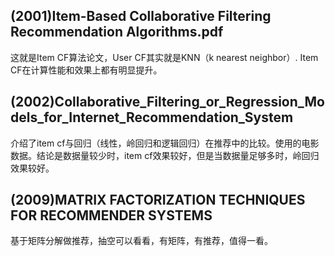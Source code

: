 ## (2001)Item-Based Collaborative Filtering Recommendation Algorithms.pdf

这就是Item CF算法论文，User CF其实就是KNN（k nearest neighbor）. Item CF在计算性能和效果上都有明显提升。

## (2002)Collaborative_Filtering_or_Regression_Models_for_Internet_Recommendation_System

介绍了item cf与回归（线性，岭回归和逻辑回归）在推荐中的比较。使用的电影数据。结论是数据量较少时，item cf效果较好，但是当数据量足够多时，岭回归效果较好。

## (2009)MATRIX FACTORIZATION TECHNIQUES FOR RECOMMENDER SYSTEMS

基于矩阵分解做推荐，抽空可以看看，有矩阵，有推荐，值得一看。
